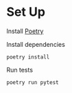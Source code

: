 # Set Up

Install [Poetry](https://python-poetry.org/)

Install dependencies

```
poetry install
```

Run tests

```
poetry run pytest
```
